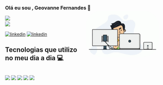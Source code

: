 ### Olá eu sou , Geovanne Fernandes 👋 <img align="right" alt="GeovanneDev-pic" height="150" style="border-radius:50px;" src="https://raw.githubusercontent.com/GSri30/GSri30/main/profile.gif?token=ANBXICR6B3NXNHCWZ5L7X6S747TPK">

 <a href="">
  <img height="160em" src="https://github-readme-stats.vercel.app/api?username=GeovanneDev&show_icons=true&theme=dracula&include_all_commits=true&count_private=true"/></br>
  <img height="160em" src="https://github-readme-stats.vercel.app/api/top-langs/?username=GeovanneDev&layout=compact&langs_count=7&theme=dracula"/>
  
  
[![linkedin](	https://img.shields.io/badge/LinkedIn-0077B5?style=for-the-badge&logo=linkedin&logoColor=white)](https://www.linkedin.com/in/geovanne-fernandes-479929238/)
[![linkedin](https://img.shields.io/badge/Instagram-E4405F?style=for-the-badge&logo=instagram&logoColor=white)](https://www.instagram.com/_geovanne.fernandes/)</br>



## Tecnologias que utilizo no meu dia a dia 💻
<div style ="display: inline_block"><br/>
<img align="center" alt"html5" src="https://img.shields.io/badge/HTML5-E34F26?style=for-the-badge&logo=html5&logoColor=white"/>
<img align="center" alt"css" src="https://img.shields.io/badge/CSS3-1572B6?style=for-the-badge&logo=css3&logoColor=white"/>
<img align="center" alt"js" src="https://img.shields.io/badge/JavaScript-F7DF1E?style=for-the-badge&logo=javascript&logoColor=black"/>
<img align="center" alt"java" src=https://img.shields.io/badge/Java-ED8B00?style=for-the-badge&logo=openjdk&logoColor=white/>
<img align="center" alt"js" src="https://img.shields.io/badge/JavaScript-F7DF1E?style=for-the-badge&logo=javascript&logoColor=black"/>
</div></br>
